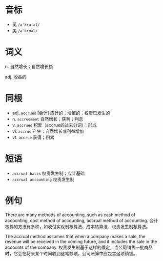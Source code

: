 # 音标

- 英 `/ə'kruːəl/`
- 美 `/ə'krʊəl/`

# 词义

n. 自然增长；自然增长额


adj. 收益的


# 同根

- adj. `accrued` [会计] 应计的；增值的；权责已发生的
- n. `accruement` 自然增长；获利；利息
- v. `accrued` 积累（accrue的过去分词）；形成
- vi. `accrue` 产生；自然增长或利益增加
- vt. `accrue` 获得；积累

# 短语

- `accrual basis` 权责发生制；应计基础
- `accrual accounting` 权责发生制

# 例句

There are many methods of accounting, such as cash method of accounting, cost method of accounting, accrual method of accounting.
会计核算的方法有多种，如收付实现制核算法、成本核算法、权责发生制核算法。

The accrual method assumes that when a company makes a sale, the revenue will be received in the coming future, and it includes the sale in the accounts of the company.
权责发生制基于这样的假定，当公司销售一批商品时，它会在将来某个时间收到这笔款项，公司账簿中应包含这项销售。


